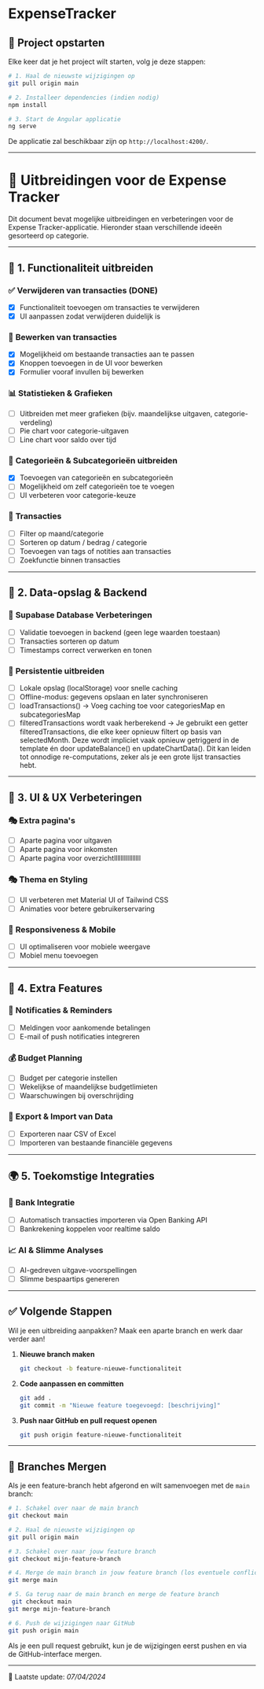 # ExpenseTracker
## 🚀 Project opstarten
Elke keer dat je het project wilt starten, volg je deze stappen:
```sh
# 1. Haal de nieuwste wijzigingen op
git pull origin main

# 2. Installeer dependencies (indien nodig)
npm install

# 3. Start de Angular applicatie
ng serve
```
De applicatie zal beschikbaar zijn op `http://localhost:4200/`.

---

# 🚀 Uitbreidingen voor de Expense Tracker

Dit document bevat mogelijke uitbreidingen en verbeteringen voor de Expense Tracker-applicatie. Hieronder staan verschillende ideeën gesorteerd op categorie.

---

## 📌 **1. Functionaliteit uitbreiden**

### ✅ **Verwijderen van transacties (DONE)**
- [x] Functionaliteit toevoegen om transacties te verwijderen
- [x] UI aanpassen zodat verwijderen duidelijk is

### 🔄 **Bewerken van transacties**
- [x] Mogelijkheid om bestaande transacties aan te passen
- [x] Knoppen toevoegen in de UI voor bewerken
- [x] Formulier vooraf invullen bij bewerken

### 📊 **Statistieken & Grafieken**
- [ ] Uitbreiden met meer grafieken (bijv. maandelijkse uitgaven, categorie-verdeling)
- [ ] Pie chart voor categorie-uitgaven
- [ ] Line chart voor saldo over tijd

### 📂 **Categorieën & Subcategorieën uitbreiden**
- [x] Toevoegen van categorieën en subcategorieën
- [ ] Mogelijkheid om zelf categorieën toe te voegen
- [ ] UI verbeteren voor categorie-keuze

### 📂 **Transacties**
- [ ] Filter op maand/categorie
- [ ] Sorteren op datum / bedrag / categorie
- [ ] Toevoegen van tags of notities aan transacties
- [ ] Zoekfunctie binnen transacties
---

## 💾 **2. Data-opslag & Backend**

### 🔗 **Supabase Database Verbeteringen**
- [ ] Validatie toevoegen in backend (geen lege waarden toestaan)
- [ ] Transacties sorteren op datum
- [ ] Timestamps correct verwerken en tonen

### 🔄 **Persistentie uitbreiden**
- [ ] Lokale opslag (localStorage) voor snelle caching
- [ ] Offline-modus: gegevens opslaan en later synchroniseren
- [ ] loadTransactions() -> Voeg caching toe voor categoriesMap en subcategoriesMap
- [ ] filteredTransactions wordt vaak herberekend -> Je gebruikt een getter filteredTransactions, die elke keer opnieuw filtert op basis van selectedMonth.
      Deze wordt impliciet vaak opnieuw getriggerd in de template én door updateBalance() en updateChartData().
      Dit kan leiden tot onnodige re-computations, zeker als je een grote lijst transacties hebt.

---

## 🎨 **3. UI & UX Verbeteringen**

### 🎭 **Extra pagina's**
- [ ] Aparte pagina voor uitgaven
- [ ] Aparte pagina voor inkomsten
- [ ] Aparte pagina voor overzichtllllllllllllllll

### 🎭 **Thema en Styling**
- [ ] UI verbeteren met Material UI of Tailwind CSS
- [ ] Animaties voor betere gebruikerservaring

### 📱 **Responsiveness & Mobile**
- [ ] UI optimaliseren voor mobiele weergave
- [ ] Mobiel menu toevoegen

---

## 🚀 **4. Extra Features**

### 🔔 **Notificaties & Reminders**
- [ ] Meldingen voor aankomende betalingen
- [ ] E-mail of push notificaties integreren

### 💰 **Budget Planning**
- [ ] Budget per categorie instellen
- [ ] Wekelijkse of maandelijkse budgetlimieten
- [ ] Waarschuwingen bij overschrijding

### 📜 **Export & Import van Data**
- [ ] Exporteren naar CSV of Excel
- [ ] Importeren van bestaande financiële gegevens

---

## 🌍 **5. Toekomstige Integraties**

### 🏦 **Bank Integratie**
- [ ] Automatisch transacties importeren via Open Banking API
- [ ] Bankrekening koppelen voor realtime saldo

### 📈 **AI & Slimme Analyses**
- [ ] AI-gedreven uitgave-voorspellingen
- [ ] Slimme bespaartips genereren

---

## ✅ **Volgende Stappen**
Wil je een uitbreiding aanpakken? Maak een aparte branch en werk daar verder aan!

1. **Nieuwe branch maken**
   ```bash
   git checkout -b feature-nieuwe-functionaliteit
   ```
2. **Code aanpassen en committen**
   ```bash
   git add .
   git commit -m "Nieuwe feature toegevoegd: [beschrijving]"
   ```
3. **Push naar GitHub en pull request openen**
   ```bash
   git push origin feature-nieuwe-functionaliteit
   ```

---

## 🔀 Branches Mergen
Als je een feature-branch hebt afgerond en wilt samenvoegen met de `main` branch:
```sh
# 1. Schakel over naar de main branch
git checkout main

# 2. Haal de nieuwste wijzigingen op
git pull origin main

# 3. Schakel over naar jouw feature branch
git checkout mijn-feature-branch

# 4. Merge de main branch in jouw feature branch (los eventuele conflicten op)
git merge main

# 5. Ga terug naar de main branch en merge de feature branch
 git checkout main
git merge mijn-feature-branch

# 6. Push de wijzigingen naar GitHub
git push origin main
```
Als je een pull request gebruikt, kun je de wijzigingen eerst pushen en via de GitHub-interface mergen.

---

📌 Laatste update: *07/04/2024*
